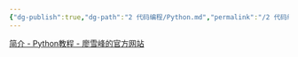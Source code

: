 ```yaml
---
{"dg-publish":true,"dg-path":"2 代码编程/Python.md","permalink":"/2 代码编程/Python/","created":"2024-12-01","updated":"2024-12-10"}
---
```



[简介 - Python教程 - 廖雪峰的官方网站](https://liaoxuefeng.com/books/python/introduction/index.html)